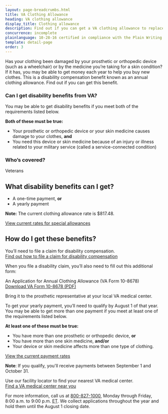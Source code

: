 ```yaml
---
layout: page-breadcrumbs.html
title: VA Clothing Allowance
heading: VA clothing allowance
display_title: Clothing allowance
description: Find out if you can get a VA clothing allowance to replace clothing damaged by your prosthetic or orthopedic device or by certain medicines. To get a yearly payment, you'll need to qualify by August 1 of each year. Learn more about rates and how to file a claim.
concurrence: incomplete
plainlanguage: 10-28-16 certified in compliance with the Plain Writing Act
template: detail-page
order: 3
---
```



<div class="va-introtext">

Has your clothing been damaged by your prosthetic or orthopedic device (such as a wheelchair) or by the medicine you’re taking for a skin condition? If it has, you may be able to get money each year to help you buy new clothes. This is a disability compensation benefit known as an annual clothing allowance. Find out if you can get this benefit.

</div>

<div class="feature" markdown="1">

### Can I get disability benefits from VA?

You may be able to get disability benefits if you meet both of the requirements listed below.

**Both of these must be true:**

  - Your prosthetic or orthopedic device or your skin medicine causes damage to your clothes, **and**
  - You need this device or skin medicine because of an injury or illness related to your military service (called a service-connected condition)



### Who’s covered?

Veterans
</div>

## What disability benefits can I get?

- A one-time payment, **or**
- A yearly payment <br>

**Note:** The current clothing allowance rate is $817.48. <br>

[View current rates for special allowances](https://www.benefits.va.gov/COMPENSATION/special_Benefit_Allowances_2018.asp)

## How do I get these benefits?

You’ll need to file a claim for disability compensation.<br>
[Find out how to file a claim for disability compensation](/disability/how-to-file-claim/)

When you file a disability claim, you’ll also need to fill out this additional form:

An Application for Annual Clothing Allowance (VA Form 10-8678)<br>
[Download VA Form 10-8678 (PDF)](https://www.va.gov/vaforms/medical/pdf/10-8678-fill.pdf)

Bring it to the prosthetic representative at your local VA medical center.

To get your yearly payment, you’ll need to qualify by August 1 of that year. You may be able to get more than one payment if you meet at least one of the requirements listed below.

**At least one of these must be true:**
- You have more than one prosthetic or orthopedic device, **or**
- You have more than one skin medicine, **and/or**
- Your device or skin medicine affects more than one type of clothing.

[View the current payment rates](https://www.benefits.va.gov/COMPENSATION/special_Benefit_Allowances_2018.asp)

**Note**: If you qualify, you'll receive payments between September 1 and October 31.



Use our facility locator to find your nearest VA medical center. <br>
[Find a VA medical center near you](/find-locations/)

For more information, call us at <a href="tel:+1-800-827-1000">800-827-1000</a>, Monday through Friday, 8:00 a.m. to 9:00 p.m. <abbr title="eastern time">ET</abbr>. We collect applications throughout the year and hold them until the August 1 closing date.
